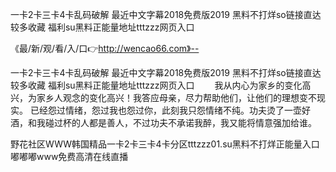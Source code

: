 一卡2卡三卡4卡乱码破解
最近中文字幕2018免费版2019
黑料不打烊so链接直达较多收藏
福利su黑料正能量地址tttzzz网页入口


《最/新/观/看/入/口👉http://wencao66.com》--

一卡2卡三卡4卡乱码破解
最近中文字幕2018免费版2019
黑料不打烊so链接直达较多收藏
福利su黑料正能量地址tttzzz网页入口
　　我从内心为家乡的变化高兴，为家乡人观念的变化高兴！我答应母亲，尽力帮助他们，让他们的理想变不现实。
已经怨过情绪，怨过我也怨过你，此刻我只怨情绪不纯。功夫烫了一壶好酒，和我碰过杯的人都是善人，不过功夫不承诺我醉，我又能将情意强加给谁。





野花社区WWW韩国精品一卡2卡三卡4卡分区tttzzz01.su黑料不打烊正能量入口嘟嘟嘟www免费高清在线直播
